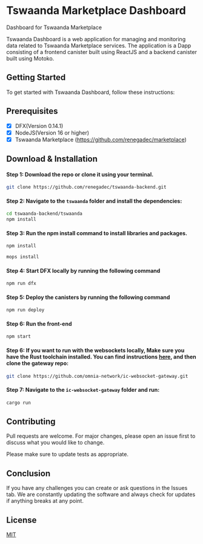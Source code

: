 # Tswaanda Marketplace Dashboard
Dashboard for Tswaanda Marketplace

Tswaanda Dashboard is a web application for managing and monitoring data related to Tswaanda Marketplace services. 
The application is a Dapp consisting of a frontend canister built using ReactJS and a backend canister built using Motoko. 
 
## Getting Started

To get started with Tswaanda Dashboard, follow these instructions:

## Prerequisites

- [X] DFX(Version 0.14.1)
- [X] NodeJS(Version 16 or higher)
- [X] Tswaanda Marketplace (https://github.com/renegadec/marketplace)

## Download & Installation

#### Step 1: Download the repo or clone it using your terminal.

```bash 
git clone https://github.com/renegadec/tswaanda-backend.git

```

#### Step 2: Navigate to the `tswaanda` folder and install the dependencies:

```bash
cd tswaanda-backend/tswaanda
npm install
```

#### Step 3: Run the npm install command to install libraries and packages.

```bash
npm install

mops install
```
#### Step 4: Start DFX locally by running the following command

```bash
npm run dfx
```

#### Step 5: Deploy the canisters by running the following command

```bash
npm run deploy
```

#### Step 6: Run the front-end

```bash
npm start
```

#### Step 6: If you want to run with the websockets locally, Make sure you have the Rust toolchain installed. You can find instructions [here](https://www.rust-lang.org/tools/install), and then clone the gateway repo:

```bash
git clone https://github.com/omnia-network/ic-websocket-gateway.git
```

#### Step 7: Navigate to the `ic-websocket-gateway` folder and run:

```bash
cargo run
```

## Contributing

Pull requests are welcome. For major changes, please open an issue first
to discuss what you would like to change.

Please make sure to update tests as appropriate.

## Conclusion

If you have any challenges you can create or ask questions in the Issues tab. We are constantly updating the software and always check for updates if anything breaks at any point.

## License

[MIT](https://choosealicense.com/licenses/mit/)
